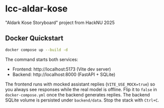 # lcc-aldar-kose
"Aldark Kose Storyboard" project from HackNU 2025

## Docker Quickstart

```bash
docker compose up --build -d
```

The command starts both services:

- Frontend: http://localhost:5173 (Vite dev server)
- Backend: http://localhost:8000 (FastAPI + SQLite)

The frontend runs with mocked assistant replies (`VITE_USE_MOCK=true`) so you always see responses while the real model is offline. Flip it to `false` in `docker-compose.yml` once the backend generates replies. The backend SQLite volume is persisted under `backend/data`. Stop the stack with `Ctrl+C`.
